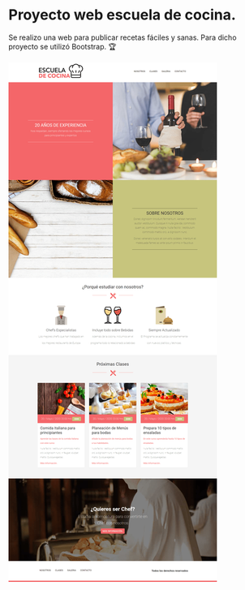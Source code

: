 # Proyecto web escuela de cocina.
Se realizo una web para publicar recetas fáciles y sanas. Para dicho proyecto se utilizó Bootstrap. 🏆 <br><br>
<img src="img/cocina.png" alt="Proyecto web escuela de cocina |Front-end developer| Tecnologías utilizadas HTML, Css y Bootstrap.">
